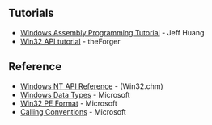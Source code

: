 ## Tutorials
* [Windows Assembly Programming Tutorial](https://doc.lagout.org/operating%20system%20/Windows/winasmtut.pdf) - Jeff Huang
* [Win32 API tutorial](http://www.winprog.org/tutorial/) - theForger

## Reference
* [Windows NT API Reference](https://web.archive.org/web/20190512102726id_/http://laurencejackson.com/win32/Win32.chm) - (Win32.chm)
* [Windows Data Types](https://docs.microsoft.com/en-us/windows/win32/winprog/windows-data-types) - Microsoft
* [Win32 PE Format](https://docs.microsoft.com/en-us/windows/win32/debug/pe-format) - Microsoft
* [Calling Conventions](https://docs.microsoft.com/en-us/cpp/cpp/calling-conventions) - Microsoft
